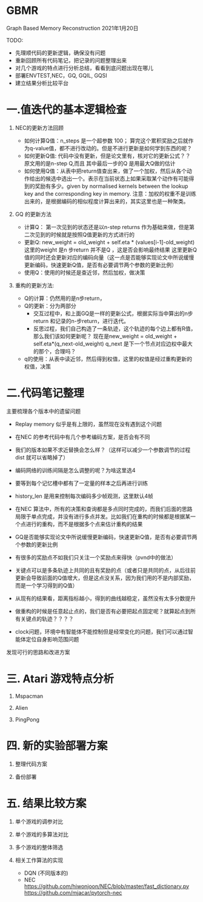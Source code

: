 # GBMR
Graph Based Memory Reconstruction
2021年1月20日

TODO:
+ 先理顺代码的更新逻辑，确保没有问题
+ 重新回顾所有代码笔记，把记录的问题整理出来
+ 对几个游戏的特点进行分析总结，看看到底问题出现在哪儿
+ 部署ENVTEST,NEC，GQ, GQIL, GQSI
+ 建立结果分析比较平台


# 一.值迭代的基本逻辑检查

1. NEC的更新方法回顾
    + 如何计算Q值：n_steps 是一个超参数 100； 算完这个累积奖励之后就作为q-value值，都不进行改动的。但是不进行更新是如何学到东西的呢？
    + 如何更新Q值: 代码中没有更新，但是论文里有，核对它的更新公式？？
    原文用的是n-step Q,而且 其中最后一步的Q 是用最大Q做的估计
    + 如何使用Q值：从表中把return值查出来，做了一个加权，然后从各个动作给出的候选中选出一个。表示在当前状态上如果采取某个动作有可能得到的奖励有多少。given by normalised kernels between the lookup key and the corresponding key in memory.
    注意：加权的权重不是训练出来的，是根据编码的相似程度计算出来的，其实这里也是一种聚类。


2. GQ 的更新方法
    + 计算Q： 第一次见到的状态还是以n-step returns 作为基础来做，但是第二次见到的时候就是按照Q值更新的方式进行的
    + 更新Q: new_weight = old_weight + self.eta * (values[i-1]-old_weight)
    这里的weight 是n 步return 并不是Q ，这是否会影响最终结果
    这里更新Q值的同时还会更新对应的编码向量（这一点是否能够实现论文中所说缓慢更新编码，快速更新Q值，是否有必要调节两个参数的更新比例）
    + 使用Q：使用的时候还是查近邻，然后加权，做决策

3. 重构的更新方法:
    + Q的计算：仍然用的是n步return，
    + Q的更新：分为两部分
        + 交互过程中，和上面GQ是一样的更新公式，根据实际当中算出的n步return 和记录的n-步return，进行迭代。
        + 反思过程，我们自己构造了一条轨迹，这个轨迹的每个边上都有R值，那么我们该如何更新呢？
        现在是new_weight = old_weight + self.eta*(q_next-old_weight) 
        q_next 是下一个节点对应边权中最大的那个，合理吗？
    + q的使用：从表中读近邻，然后得到权值，这里的权值是经过重构更新的权值，决策


# 二.代码笔记整理

主要梳理各个版本中的遗留问题

+ Replay memory 似乎是有上限的，虽然现在没有遇到这个问题
+ 在NEC 的参考代码中有几个参考编码方案，是否会有不同
+ 我们的版本如果不求近替换会怎么样？（这样可以减少一个参数调节的过程 dist 就可以省略掉了）
+ 编码网络的训练间隔是怎么调整的呢？为啥这里选4
+ 要等到每个记忆槽中都有了一定量的样本之后再进行训练

+ history_len 是用来控制每次编码多少帧观测，这里默认4帧

+ 在NEC 算法中，所有的决策和查询都是多点同时完成的，而我们后面的思路局限于单点完成，并没有进行多点并发。比如我们在重构的时候都是根据某一个点进行的重构，而不是根据多个点来估计重构的结果
+ GQ是否能够实现论文中所说缓慢更新编码，快速更新Q值，是否有必要调节两个参数的更新比例
+ 有很多的奖励点不如我们只关注一个奖励点来得快（pvnd中的做法）
+ 关键点可以是多条轨迹上共同的且有奖励的点（或者只是共同的点，从后往前更新会导致前面的Q值增大，但是这点没关系，因为我们用的不是内部奖励，而是一个学习得到的Q值）

+ 从现有的结果看，距离指标越小，得到的曲线越稳定，虽然没有太多分数提升

+ 做重构的时候是任意起止点的，我们是否有必要把起点固定呢？就算起点到所有关键点的轨迹？？？？

+ clock问题，环境中有智能体不能控制但是经常变化的问题，我们可以通过智能体定位自身影响范围问题

发现可行的思路和改进方案



# 三. Atari 游戏特点分析

1. Mspacman

2. Alien

3. PingPong

# 四. 新的实验部署方案

1. 整理代码方案

2. 备份部署

# 五. 结果比较方案

1. 单个游戏的调参对比

2. 单个游戏的多算法对比

3. 多个游戏的整体筛选

4. 相关工作算法的实现
    + DQN (不同版本的)
    + NEC
        https://github.com/hiwonjoon/NEC/blob/master/fast_dictionary.py
        https://github.com/mjacar/pytorch-nec

